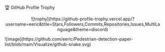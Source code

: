 🏆 GitHub Profile Trophy</p>
<p align="center">
  ![trophy](https://github-profile-trophy.vercel.app/?username=eeric&title=Stars,Followers,Commits,Repositories,Issues,MultiLanguage&theme=discord)</p>
![image](https://github.com/eeric/Pedestrian-detection-paper-list/blob/main/Visualize/github-snake.svg)



